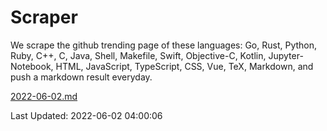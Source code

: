 # Scraper

We scrape the github trending page of these languages: Go, Rust, Python, Ruby, C++, C, Java, Shell, Makefile, Swift, Objective-C, Kotlin, Jupyter-Notebook, HTML, JavaScript, TypeScript, CSS, Vue, TeX, Markdown, and push a markdown result everyday.

[2022-06-02.md](https://github.com/yangwenmai/github-trending-backup/blob/master/2022-06-02.md)

Last Updated: 2022-06-02 04:00:06